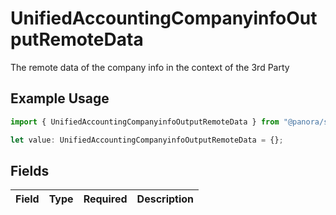 # UnifiedAccountingCompanyinfoOutputRemoteData

The remote data of the company info in the context of the 3rd Party

## Example Usage

```typescript
import { UnifiedAccountingCompanyinfoOutputRemoteData } from "@panora/sdk/models/components";

let value: UnifiedAccountingCompanyinfoOutputRemoteData = {};
```

## Fields

| Field       | Type        | Required    | Description |
| ----------- | ----------- | ----------- | ----------- |